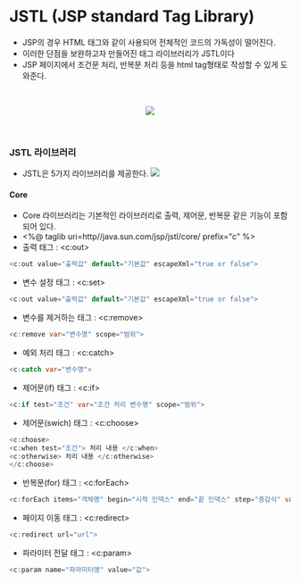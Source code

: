 # JSTL (JSP standard Tag Library)
- JSP의 경우 HTML 태그와 같이 사용되어 전체적인 코드의 가독성이 떨어진다.
- 이러한 단점을 보완하고자 만들어진 태그 라이브러리가 JSTL이다
- JSP 페이지에서 조건문 처리, 반복문 처리 등을 html tag형태로 작성할 수 있게 도와준다.
<br>
<p align="center"><img src = "https://github.com/khy07181/TIL/blob/master/Servlet_JSP/img/JSTL_2.jpg"></p>
<br>

### JSTL 라이브러리
- JSTL은 5가지 라이브러리를 제공한다.
![](https://github.com/khy07181/TIL/blob/master/Servlet_JSP/img/JSTL_1.png)

#### Core
- Core 라이브러리는 기본적인 라이브러리로 출력, 제어문, 반복문 같은 기능이 포함되어 있다.
- <%@ taglib uri=http//java.sun.com/jsp/jstl/core/ prefix="c" %>
- 출력 태그 : <c:out>
```java
<c:out value="출력값" default="기본값" escapeXml="true or false">
```
- 변수 설정 태그 : <c:set>
```java
<c:out value="출력값" default="기본값" escapeXml="true or false">
```

- 변수를 제거하는 태그 : <c:remove>
```java
<c:remove var="변수명" scope="범위">
```

- 예외 처리 태그 : <c:catch>
```java
<c:catch var="변수명">
```

- 제어문(if) 태그 : <c:if>
```java
<c:if test="조건" var="조건 처리 변수명" scope="범위">
```

- 제어문(swich) 태그 : <c:choose>
```java
<c:choose>
<c:when test="조건"> 처리 내용 </c:when>
<c:otherwise> 처리 내용 </c:otherwise>
</c:choose>
```

- 반복문(for) 태그 : <c:forEach>
```java
<c:forEach items="객체명" begin="시작 인덱스" end="끝 인덱스" step="증감식" var="변수명" varStatus="상태변수">
```
- 페이지 이동 태그 : <c:redirect>
```java
<c:redirect url="url">
```

- 파라미터 전달 태그 : <c:param>
```java
<c:param name="파라미터명" value="값">
```
